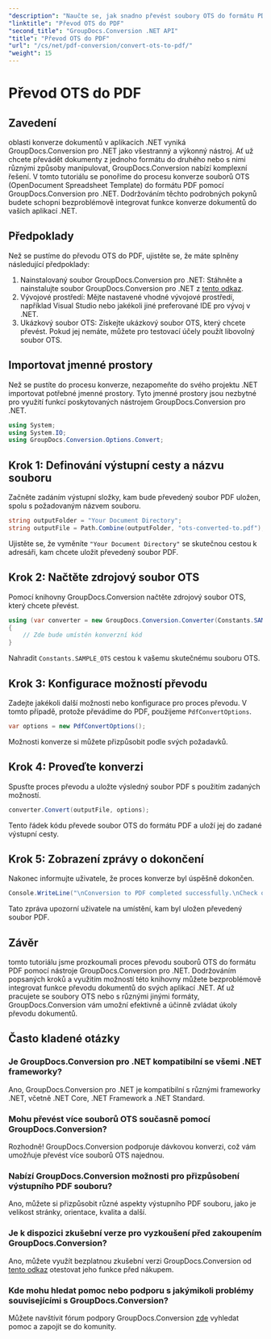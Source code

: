```yaml
---
"description": "Naučte se, jak snadno převést soubory OTS do formátu PDF pomocí nástroje GroupDocs.Conversion pro .NET. Součástí je podrobný návod."
"linktitle": "Převod OTS do PDF"
"second_title": "GroupDocs.Conversion .NET API"
"title": "Převod OTS do PDF"
"url": "/cs/net/pdf-conversion/convert-ots-to-pdf/"
"weight": 15
---
```


# Převod OTS do PDF

## Zavedení
oblasti konverze dokumentů v aplikacích .NET vyniká GroupDocs.Conversion pro .NET jako všestranný a výkonný nástroj. Ať už chcete převádět dokumenty z jednoho formátu do druhého nebo s nimi různými způsoby manipulovat, GroupDocs.Conversion nabízí komplexní řešení. V tomto tutoriálu se ponoříme do procesu konverze souborů OTS (OpenDocument Spreadsheet Template) do formátu PDF pomocí GroupDocs.Conversion pro .NET. Dodržováním těchto podrobných pokynů budete schopni bezproblémově integrovat funkce konverze dokumentů do vašich aplikací .NET.
## Předpoklady
Než se pustíme do převodu OTS do PDF, ujistěte se, že máte splněny následující předpoklady:
1. Nainstalovaný soubor GroupDocs.Conversion pro .NET: Stáhněte a nainstalujte soubor GroupDocs.Conversion pro .NET z [tento odkaz](https://releases.groupdocs.com/conversion/net/).
2. Vývojové prostředí: Mějte nastavené vhodné vývojové prostředí, například Visual Studio nebo jakékoli jiné preferované IDE pro vývoj v .NET.
3. Ukázkový soubor OTS: Získejte ukázkový soubor OTS, který chcete převést. Pokud jej nemáte, můžete pro testovací účely použít libovolný soubor OTS.

## Importovat jmenné prostory
Než se pustíte do procesu konverze, nezapomeňte do svého projektu .NET importovat potřebné jmenné prostory. Tyto jmenné prostory jsou nezbytné pro využití funkcí poskytovaných nástrojem GroupDocs.Conversion pro .NET.
```csharp
using System;
using System.IO;
using GroupDocs.Conversion.Options.Convert;
```
## Krok 1: Definování výstupní cesty a názvu souboru
Začněte zadáním výstupní složky, kam bude převedený soubor PDF uložen, spolu s požadovaným názvem souboru.
```csharp
string outputFolder = "Your Document Directory";
string outputFile = Path.Combine(outputFolder, "ots-converted-to.pdf");
```
Ujistěte se, že vyměníte `"Your Document Directory"` se skutečnou cestou k adresáři, kam chcete uložit převedený soubor PDF.
## Krok 2: Načtěte zdrojový soubor OTS
Pomocí knihovny GroupDocs.Conversion načtěte zdrojový soubor OTS, který chcete převést.
```csharp
using (var converter = new GroupDocs.Conversion.Converter(Constants.SAMPLE_OTS))
{
    // Zde bude umístěn konverzní kód
}
```
Nahradit `Constants.SAMPLE_OTS` cestou k vašemu skutečnému souboru OTS.
## Krok 3: Konfigurace možností převodu
Zadejte jakékoli další možnosti nebo konfigurace pro proces převodu. V tomto případě, protože převádíme do PDF, použijeme `PdfConvertOptions`.
```csharp
var options = new PdfConvertOptions();
```
Možnosti konverze si můžete přizpůsobit podle svých požadavků.
## Krok 4: Proveďte konverzi
Spusťte proces převodu a uložte výsledný soubor PDF s použitím zadaných možností.
```csharp
converter.Convert(outputFile, options);
```
Tento řádek kódu převede soubor OTS do formátu PDF a uloží jej do zadané výstupní cesty.
## Krok 5: Zobrazení zprávy o dokončení
Nakonec informujte uživatele, že proces konverze byl úspěšně dokončen.
```csharp
Console.WriteLine("\nConversion to PDF completed successfully.\nCheck output in {0}", outputFolder);
```
Tato zpráva upozorní uživatele na umístění, kam byl uložen převedený soubor PDF.

## Závěr
tomto tutoriálu jsme prozkoumali proces převodu souborů OTS do formátu PDF pomocí nástroje GroupDocs.Conversion pro .NET. Dodržováním popsaných kroků a využitím možností této knihovny můžete bezproblémově integrovat funkce převodu dokumentů do svých aplikací .NET. Ať už pracujete se soubory OTS nebo s různými jinými formáty, GroupDocs.Conversion vám umožní efektivně a účinně zvládat úkoly převodu dokumentů.
## Často kladené otázky
### Je GroupDocs.Conversion pro .NET kompatibilní se všemi .NET frameworky?
Ano, GroupDocs.Conversion pro .NET je kompatibilní s různými frameworky .NET, včetně .NET Core, .NET Framework a .NET Standard.
### Mohu převést více souborů OTS současně pomocí GroupDocs.Conversion?
Rozhodně! GroupDocs.Conversion podporuje dávkovou konverzi, což vám umožňuje převést více souborů OTS najednou.
### Nabízí GroupDocs.Conversion možnosti pro přizpůsobení výstupního PDF souboru?
Ano, můžete si přizpůsobit různé aspekty výstupního PDF souboru, jako je velikost stránky, orientace, kvalita a další.
### Je k dispozici zkušební verze pro vyzkoušení před zakoupením GroupDocs.Conversion?
Ano, můžete využít bezplatnou zkušební verzi GroupDocs.Conversion od [tento odkaz](https://releases.groupdocs.com/) otestovat jeho funkce před nákupem.
### Kde mohu hledat pomoc nebo podporu s jakýmikoli problémy souvisejícími s GroupDocs.Conversion?
Můžete navštívit fórum podpory GroupDocs.Conversion [zde](https://forum.groupdocs.com/c/conversion/11) vyhledat pomoc a zapojit se do komunity.